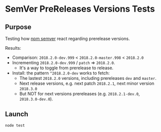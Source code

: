 # SemVer PreReleases Versions Tests

## Purpose

Testing how [npm semver](https://github.com/npm/node-semver) react regarding prerelease versions.

Results:

- Comparison: `2018.2.0-dev.999` < `2018.2.0-master.998` < `2018.2.0`
- Incrementing `2018.2.0-dev.999` / `patch` => `2018.2.0`.
  - It's a way to toggle from prerelease to release.
- Install: the pattern `^2018.2.0-dev` works to fetch:
  - The lastest `2018.2.0` versions, including prereleases `dev` and `master`.
  - Next release versions, e.g. next patch `2018.2.1`, next minor version `2018.3.0`
  - But NOT for next versions prereleases (e.g. `2018.2.1-dev.0`, `2018.3.0-dev.0`).

## Launch

`node test`
